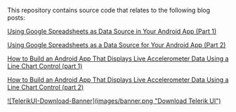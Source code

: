 This repository contains source code that relates to the following blog posts:

[Using Google Spreadsheets as Data Source in Your Android App (Part 1)](http://blogs.telerik.com/androidteam/posts/15-01-21/google-spreadsheet-as-data-source-android)

[Using Google Spreadsheets as a Data Source for Your Android App (Part 2)](http://blogs.telerik.com/androidteam/posts/15-01-26/google-spreadsheet-as-data-source-android-part-2)

[How to Build an Android App That Displays Live Accelerometer Data Using a Line Chart Control (part 1)](http://blogs.telerik.com/androidteam/posts/14-04-01/how-to-build-an-android-app-that-displays-live-accelerometer-data-using-a-line-chart-control)

[How to Build an Android App That Displays Live Accelerometer Data Using a Line Chart Control (part 2)](http://blogs.telerik.com/androidteam/posts/14-04-08/how-to-build-an-android-app-that-displays-live-accelerometer-data-using-a-line-chart-control-part-2)

<a href="http://www.telerik.com/download/android-ui" target="_blank">
![TelerikUI-Download-Banner](images/banner.png "Download Telerik UI")
</a>